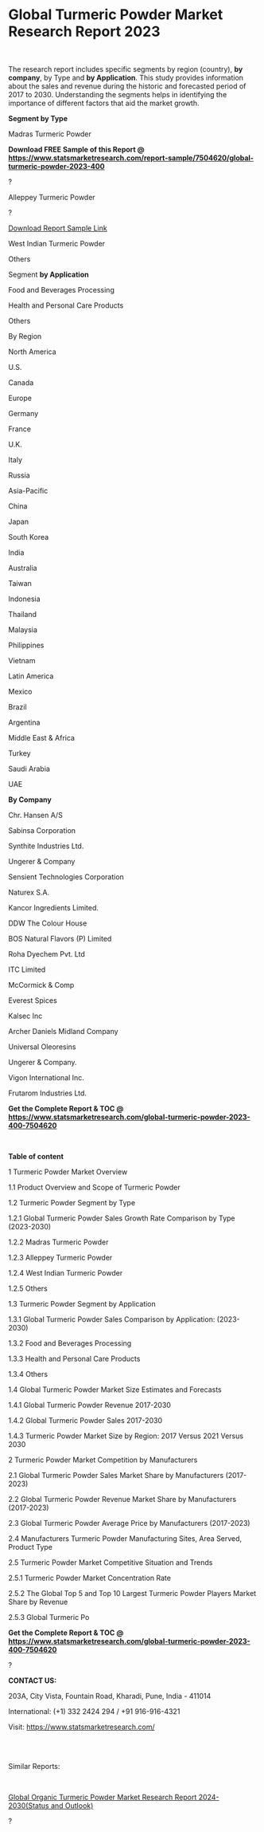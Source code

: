<h1>Global Turmeric Powder Market Research Report 2023</h1><br/><p>The research report includes specific segments by region (country), <strong>by company</strong>, by Type and <strong>by Application</strong>. This study provides information about the sales and revenue during the historic and forecasted period of 2017 to 2030. Understanding the segments helps in identifying the importance of different factors that aid the market growth.</p>
 
 
 
 <p><strong>Segment by Type</strong></p>
 
 
 
 <p>Madras Turmeric Powder</p>
 
 
 
 <div><b>Download FREE Sample of this Report @ <a href="https://www.statsmarketresearch.com/download-free-sample/7504620/global-turmeric-powder-2023-400">https://www.statsmarketresearch.com/report-sample/7504620/global-turmeric-powder-2023-400</a></b></div>
 
 
 
 <p>? </p>
 
 
 
 <p>Alleppey Turmeric Powder</p>
 
 
 
 <p>? </p>
 
 
 
 <p><a href="https://www.statsmarketresearch.com/download-free-sample/7504620/global-turmeric-powder-2023-400">Download Report Sample Link</a></p>
 
 
 
 <p>West Indian Turmeric Powder</p>
 
 
 
 <p>Others</p>
 
 
 
 <p>Segment <strong>by Application</strong></p>
 
 
 
 <p>Food and Beverages Processing</p>
 
 
 
 <p>Health and Personal Care Products</p>
 
 
 
 <p>Others</p>
 
 
 
 <p>By Region</p>
 
 
 
 <p>North America</p>
 
 
 
 <p>U.S.</p>
 
 
 
 <p>Canada</p>
 
 
 
 <p>Europe</p>
 
 
 
 <p>Germany</p>
 
 
 
 <p>France</p>
 
 
 
 <p>U.K.</p>
 
 
 
 <p>Italy</p>
 
 
 
 <p>Russia</p>
 
 
 
 <p>Asia-Pacific</p>
 
 
 
 <p>China</p>
 
 
 
 <p>Japan</p>
 
 
 
 <p>South Korea</p>
 
 
 
 <p>India</p>
 
 
 
 <p>Australia</p>
 
 
 
 <p>Taiwan</p>
 
 
 
 <p>Indonesia</p>
 
 
 
 <p>Thailand</p>
 
 
 
 <p>Malaysia</p>
 
 
 
 <p>Philippines</p>
 
 
 
 <p>Vietnam</p>
 
 
 
 <p>Latin America</p>
 
 
 
 <p>Mexico</p>
 
 
 
 <p>Brazil</p>
 
 
 
 <p>Argentina</p>
 
 
 
 <p>Middle East & Africa</p>
 
 
 
 <p>Turkey</p>
 
 
 
 <p>Saudi Arabia</p>
 
 
 
 <p>UAE</p>
 
 
 
 <p><strong>By Company</strong></p>
 
 
 
 <p>Chr. Hansen A/S</p>
 
 
 
 <p>Sabinsa Corporation</p>
 
 
 
 <p>Synthite Industries Ltd.</p>
 
 
 
 <p>Ungerer & Company</p>
 
 
 
 <p>Sensient Technologies Corporation</p>
 
 
 
 <p>Naturex S.A.</p>
 
 
 
 <p>Kancor Ingredients Limited.</p>
 
 
 
 <p>DDW The Colour House</p>
 
 
 
 <p>BOS Natural Flavors (P) Limited</p>
 
 
 
 <p>Roha Dyechem Pvt. Ltd</p>
 
 
 
 <p>ITC Limited</p>
 
 
 
 <p>McCormick & Comp</p>
 
 
 
 <p>Everest Spices</p>
 
 
 
 <p>Kalsec Inc</p>
 
 
 
 <p>Archer Daniels Midland Company</p>
 
 
 
 <p>Universal Oleoresins</p>
 
 
 
 <p>Ungerer & Company.</p>
 
 
 
 <p>Vigon International Inc.</p>
 
 
 
 <p>Frutarom Industries Ltd.</p>
 
 
 
 <div><b>Get the Complete Report & TOC @ <a href="https://www.statsmarketresearch.com/global-turmeric-powder-2023-400-7504620">https://www.statsmarketresearch.com/global-turmeric-powder-2023-400-7504620</a></b></div>
 
 
 
 <p><br />
 
 <b>Table of content</b></p>
 
 
 
 <p>1 Turmeric Powder Market Overview<br />
 
 1.1 Product Overview and Scope of Turmeric Powder<br />
 
 1.2 Turmeric Powder Segment by Type<br />
 
 1.2.1 Global Turmeric Powder Sales Growth Rate Comparison by Type (2023-2030)<br />
 
 1.2.2 Madras Turmeric Powder<br />
 
 1.2.3 Alleppey Turmeric Powder<br />
 
 1.2.4 West Indian Turmeric Powder<br />
 
 1.2.5 Others<br />
 
 1.3 Turmeric Powder Segment by Application<br />
 
 1.3.1 Global Turmeric Powder Sales Comparison by Application: (2023-2030)<br />
 
 1.3.2 Food and Beverages Processing<br />
 
 1.3.3 Health and Personal Care Products<br />
 
 1.3.4 Others<br />
 
 1.4 Global Turmeric Powder Market Size Estimates and Forecasts<br />
 
 1.4.1 Global Turmeric Powder Revenue 2017-2030<br />
 
 1.4.2 Global Turmeric Powder Sales 2017-2030<br />
 
 1.4.3 Turmeric Powder Market Size by Region: 2017 Versus 2021 Versus 2030<br />
 
 2 Turmeric Powder Market Competition by Manufacturers<br />
 
 2.1 Global Turmeric Powder Sales Market Share by Manufacturers (2017-2023)<br />
 
 2.2 Global Turmeric Powder Revenue Market Share by Manufacturers (2017-2023)<br />
 
 2.3 Global Turmeric Powder Average Price by Manufacturers (2017-2023)<br />
 
 2.4 Manufacturers Turmeric Powder Manufacturing Sites, Area Served, Product Type<br />
 
 2.5 Turmeric Powder Market Competitive Situation and Trends<br />
 
 2.5.1 Turmeric Powder Market Concentration Rate<br />
 
 2.5.2 The Global Top 5 and Top 10 Largest Turmeric Powder Players Market Share by Revenue<br />
 
 2.5.3 Global Turmeric Po</p>
 
 
 
 <div><b>Get the Complete Report & TOC @ <a href="https://www.statsmarketresearch.com/global-turmeric-powder-2023-400-7504620">https://www.statsmarketresearch.com/global-turmeric-powder-2023-400-7504620</a></b></div>
 
 
 
 <p>? </p>
 
 
 
 <p><b>CONTACT US:</b><br />
 
 203A, City Vista, Fountain Road, Kharadi, Pune, India - 411014<br />
 
 International: (+1) 332 2424 294 / +91 916-916-4321<br />
 
 Visit: <a href="https://www.statsmarketresearch.com/">https://www.statsmarketresearch.com/</a><br />
 
 <br />
 
 <br />
 
 Similar Reports:<br />
 
 <br />
 
 <a href="https://www.statsmarketresearch.com/global-organic-turmeric-powder-2024-2030-979-7956439">Global Organic Turmeric Powder Market Research Report 2024-2030(Status and Outlook)</a><br />
 
 ? </p>